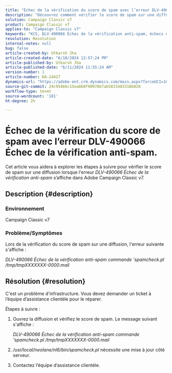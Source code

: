 ```yaml
---
title: "Échec de la vérification du score de spam avec l’erreur DLV-490066 Échec de la vérification anti-spam"
description: "Découvrez comment vérifier le score de spam sur une diffusion lorsque l’erreur DLV-490066 Vérification anti-spam en échec s’affiche."
solution: Campaign Classic v7
product: Campaign Classic v7
applies-to: "Campaign Classic v7"
keywords: "KCS, DLV-490066 Échec de la vérification anti-spam, échecs de vérification de score de spam, score de spam"
resolution: Resolution
internal-notes: null
bug: false
article-created-by: Utkarsh Jha
article-created-date: "6/10/2024 12:57:24 PM"
article-published-by: Utkarsh Jha
article-published-date: "6/11/2024 11:55:24 AM"
version-number: 1
article-number: KA-24427
dynamics-url: "https://adobe-ent.crm.dynamics.com/main.aspx?forceUCI=1&pagetype=entityrecord&etn=knowledgearticle&id=e7a2b5fa-2827-ef11-840a-002248084fbb"
source-git-commit: 29c95466c15ea8b0f90978bfab5815403318b820
workflow-type: tm+mt
source-wordcount: '181'
ht-degree: 2%

---
```


# Échec de la vérification du score de spam avec l’erreur DLV-490066 Échec de la vérification anti-spam.


Cet article vous aidera à explorer les étapes à suivre pour vérifier le score de spam sur une diffusion lorsque l&#39;erreur *DLV-490066 Échec de la vérification anti-spam* s’affiche dans Adobe Campaign Classic v7.

## Description {#description}


### Environnement 

Campaign Classic v7

### Problème/Symptômes

Lors de la vérification du score de spam sur une diffusion, l&#39;erreur suivante s&#39;affiche :

*DLV-490066 Échec de la vérification anti-spam commande &#39;spamcheck.pl /tmp/tmpXXXXXXX-0000.mail*


## Résolution {#resolution}


C&#39;est un problème d&#39;infrastructure. Vous devez demander un ticket à l’équipe d’assistance clientèle pour le réparer.

Étapes à suivre :

1. Ouvrez la diffusion et vérifiez le score de spam. Le message suivant s&#39;affiche :

   *DLV-490066 Échec de la vérification anti-spam commande &#39;spamcheck.pl /tmp/tmpXXXXXXX-0000.mail*
2. */usr/local/neolane/nl6/bin/spamcheck.pl* nécessite une mise à jour côté serveur.
3. Contactez l’équipe d’assistance clientèle.

